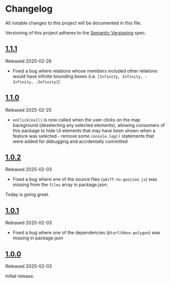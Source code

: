 # Changelog

All notable changes to this project will be documented in this file.

Versioning of this project adheres to the [Semantic Versioning](https://semver.org/spec/v2.0.0.html) spec.

## [1.1.1]

Released 2025-02-26

- Fixed a bug where relations whose members included other relations would have infinite bounding boxes
  (i.e. `[Infinity, Infinity, -Infinity, -Infinity]`)

## [1.1.0]

Released 2025-02-25

- `onClick(null)` is now called when the user clicks on the map background (deselecting any selected elements), allowing consumers of this package to hide UI elements that may have been shown when a feature was selected.- remove some `console.log()` statements that were added for debugging and accidentally committed

## [1.0.2]

Released 2025-02-03

- Fixed a bug where one of the source files (`adiff-to-geojson.js`) was missing from the `files` array in package.json.

Today is going great.

## [1.0.1]

Released 2025-02-03

- Fixed a bug where one of the dependencies (`@turf/bbox-polygon`) was missing in package.json

## [1.0.0]

Released 2025-02-03

Initial release.

[1.1.1]: https://github.com/OSMCha/maplibre-adiff-viewer/releases/tag/v1.1.1
[1.1.0]: https://github.com/OSMCha/maplibre-adiff-viewer/releases/tag/v1.1.0
[1.0.2]: https://github.com/OSMCha/maplibre-adiff-viewer/releases/tag/v1.0.2
[1.0.1]: https://github.com/OSMCha/maplibre-adiff-viewer/releases/tag/v1.0.1
[1.0.0]: https://github.com/OSMCha/maplibre-adiff-viewer/releases/tag/v1.0.0
